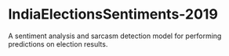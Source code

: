 # IndiaElectionsSentiments-2019
A sentiment analysis and sarcasm detection model for performing predictions on election results.
